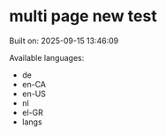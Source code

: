 # multi page new test



Built on: 2025-09-15 13:46:09

Available languages:
- de
- en-CA
- en-US
- nl
- el-GR
- langs
